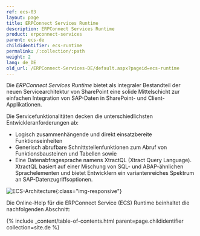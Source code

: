 ```yaml
---
ref: ecs-03
layout: page
title: ERPConnect Services Runtime
description: ERPConnect Services Runtime
product: erpconnect-services
parent: ecs-de
childidentifier: ecs-runtime
permalink: /:collection/:path
weight: 2
lang: de_DE
old_url: /ERPConnect-Services-DE/default.aspx?pageid=ecs-runtime
---
```


Die *ERPConnect Services Runtime* bietet als integraler Bestandteil der neuen Servicearchitektur von SharePoint eine solide Mittelschicht zur einfachen Integration von SAP-Daten in SharePoint- und Client-Applikationen.

Die Servicefunktionalitäten decken die unterschiedlichsten Entwickleranforderungen ab:

- Logisch zusammenhängende und direkt einsatzbereite Funktionseinheiten
- Generisch abrufbare Schnittstellenfunktionen zum Abruf von Funktionsbausteinen und Tabellen sowie
- Eine Datenabfragesprache namens XtractQL (Xtract Query Language). XtractQL basiert auf einer Mischung von SQL- und ABAP-ähnlichen Sprachelementen und bietet Entwicklern ein variantenreiches Spektrum an SAP-Datenzugriffsoptionen.

![ECS-Architecture](/img/content/ECS-Architecture.png){:class="img-responsive"}

Die Online-Help für die ERPConnect Service (ECS) Runtime beinhaltet die nachfolgenden Abschnitt:

{% include _content/table-of-contents.html parent=page.childidentifier collection=site.de %}